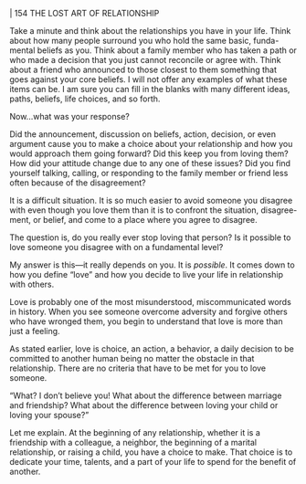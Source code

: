 | 154 THE LOST ART OF RELATIONSHIP

Take a minute and think about the relationships you have in your life.
Think about how many people surround you who hold the same basic, funda-
mental beliefs as you. Think about a family member who has taken a path or
who made a decision that you just cannot reconcile or agree with. Think about
a friend who announced to those closest to them something that goes against
your core beliefs. I will not offer any examples of what these items can be. I
am sure you can fill in the blanks with many different ideas, paths, beliefs, life
choices, and so forth.

Now...what was your response?

Did the announcement, discussion on beliefs, action, decision, or even
argument cause you to make a choice about your relationship and how you
would approach them going forward? Did this keep you from loving them?
How did your attitude change due to any one of these issues? Did you find
yourself talking, calling, or responding to the family member or friend less
often because of the disagreement?

It is a difficult situation. It is so much easier to avoid someone you disagree
with even though you love them than it is to confront the situation, disagree-
ment, or belief, and come to a place where you agree to disagree.

The question is, do you really ever stop loving that person? Is it possible
to love someone you disagree with on a fundamental level?

My answer is this—it really depends on you. It is _possible_. It comes down
to how you define “love” and how you decide to live your life in relationship
with others.

Love is probably one of the most misunderstood, miscommunicated words
in history. When you see someone overcome adversity and forgive others who
have wronged them, you begin to understand that love is more than just a feeling.

As stated earlier, love is choice, an action, a behavior, a daily decision to be
committed to another human being no matter the obstacle in that relationship.
There are no criteria that have to be met for you to love someone.

“What? I don’t believe you! What about the difference between marriage
and friendship? What about the difference between loving your child or loving
your spouse?”

Let me explain.
At the beginning of any relationship, whether it is a friendship with a
colleague, a neighbor, the beginning of a marital relationship, or raising a child,
you have a choice to make. That choice is to dedicate your time, talents, and a
part of your life to spend for the benefit of another.